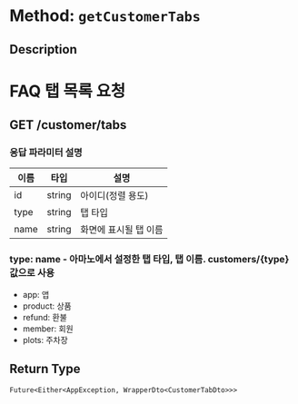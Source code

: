 # Method: `getCustomerTabs`

## Description

# FAQ 탭 목록 요청

 ## GET /customer/tabs

 ### 응답 파라미터 설명

 |이름|타입|설명|
 |-|-|-|
 |id|string|아이디(정렬 용도)|
 |type|string|탭 타입|
 |name|string|화면에 표시될 탭 이름|

 ### type: name - 아마노에서 설정한 탭 타입, 탭 이름. customers/{type} 값으로 사용
 - app: 앱
 - product: 상품
 - refund: 환불
 - member: 회원
 - plots: 주차장

## Return Type
`Future<Either<AppException, WrapperDto<CustomerTabDto>>>`


